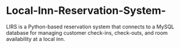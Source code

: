 # Local-Inn-Reservation-System-
LIRS is a Python-based reservation system that connects to a MySQL database for managing customer check-ins, check-outs, and room availability at a local inn.
